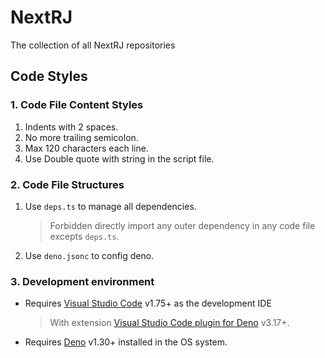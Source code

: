 # NextRJ

The collection of all NextRJ repositories

## Code Styles

### 1. Code File Content Styles

1. Indents with 2 spaces.
2. No more trailing semicolon.
3. Max 120 characters each line.
4. Use Double quote with string in the script file.

### 2. Code File Structures

1. Use `deps.ts` to manage all dependencies.
   > Forbidden directly import any outer dependency in any code file excepts `deps.ts`.
2. Use `deno.jsonc` to config deno.

### 3. Development environment

- Requires [Visual Studio Code] v1.75+ as the development IDE
  > With extension [Visual Studio Code plugin for Deno] v3.17+.
- Requires [Deno] v1.30+ installed in the OS system.

[Visual Studio Code]: https://code.visualstudio.com
[Visual Studio Code plugin for Deno]: https://github.com/denoland/vscode_deno
[Deno]: https://deno.land

